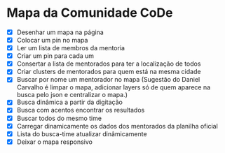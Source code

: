 # Mapa da Comunidade CoDe



- [X] Desenhar um mapa na página
- [X] Colocar um pin no mapa
- [X] Ler um lista de membros da mentoria
- [X] Criar um pin para cada um
- [X] Consertar a lista de mentorados para ter a localização de todos
- [X] Criar clusters de mentorados para quem está na mesma cidade
- [X] Buscar por nome um mentorador no mapa (Sugestão do Daniel Carvalho é limpar o mapa, adicionar layers só de quem aparece na busca pelo json e centralizar o mapa.)
- [X] Busca dinâmica a partir da digitação
- [X] Busca com acentos encontrar os resultados
- [X] Buscar todos do mesmo time
- [X] Carregar dinamicamente os dados dos mentorados da planilha oficial
- [X] Lista do busca-time atualizar dinâmicamente
- [X] Deixar o mapa responsivo
